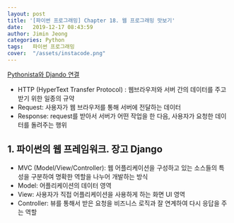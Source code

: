 ```yaml
---
layout: post
title: '[파이썬 프로그래밍] Chapter 18. 웹 프로그래밍 맛보기'
date:   2019-12-17 08:43:59
author: Jimin Jeong
categories: Python
tags:	파이썬 프로그래밍
cover:  "/assets/instacode.png"
---
```


[Pythonista와 Djando 연결](https://blog.peddals.com/en/install-setup-django-pythonista3/)

- HTTP (HyperText Transfer Protocol) : 웹브라우저와 서버 간의 데이터를 주고 받기 위한 일종의 규약
- Request: 사용자가 웹 브라우저를 통해 서버에 전달하는 데이터
- Response: request를 받아서 서버가 어떤 작업을 한 다음, 사용자가 요청한 데이터를 돌려주는 행위

## 1. 파이썬의 웹 프레임워크. 장고 Django
- MVC (Model/View/Controller): 웹 어플리케이션을 구성하고 있는 소스들의 특성을 구분하여 명확한 역할을 나누어 개발하는 방식
- Model: 어플리케이션의 데이터 영역
- View: 사용자가 직접 어플리케이션을 사용하게 하는 화면 UI 영역
- Controller: 뷰를 통해서 받은 요청을 비즈니스 로직과 잘 연계하여 다시 응답을 주는 역할
